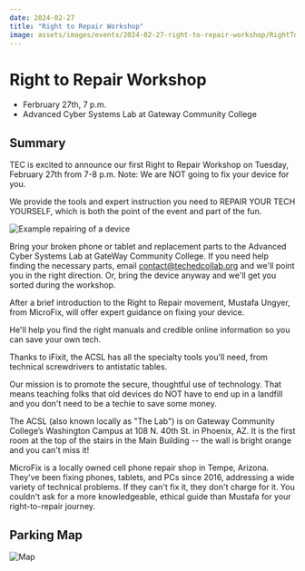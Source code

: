 ```yaml
---
date: 2024-02-27
title: "Right to Repair Workshop"
image: assets/images/events/2024-02-27-right-to-repair-workshop/RightToRepairHub2.jpg
---
```


# Right to Repair Workshop

- Ferbruary 27th, 7 p.m.
- Advanced Cyber Systems Lab at Gateway Community College

## Summary

TEC is excited to announce our first Right to Repair Workshop on Tuesday, February 27th from 7-8 p.m.  Note: We are NOT going to fix your device for you.  

 We provide the tools and expert instruction you need to REPAIR YOUR TECH YOURSELF, which is both the point of the event and part of the fun. 

![Example repairing of a device](/assets/images/events/2024-02-27-right-to-repair-workshop/RightToRepairHub3.jpg)

 Bring your broken phone or tablet and replacement parts to the Advanced Cyber Systems Lab at GateWay Community College. If you need help finding the necessary parts, email contact@techedcollab.org and we'll point you in the right direction. Or, bring the device anyway and we'll get you sorted during the workshop. 

 After a brief introduction to the Right to Repair movement, Mustafa Ungyer, from MicroFix, will offer expert guidance on fixing your device. 

  He'll help you find the right manuals and credible online information so you can save your own tech.

   Thanks to iFixit, the ACSL has all the specialty tools you'll need, from technical screwdrivers to antistatic tables.

  Our mission is to promote the secure, thoughtful use of technology. That means teaching folks that old devices do NOT have to end up in a landfill and you don't need to be a techie to save some money. 

  The ACSL (also known locally as "The Lab") is on Gateway Community College’s Washington Campus at 108 N. 40th St. in Phoenix, AZ. It is the first room at the top of the stairs in the Main Building -- the wall is bright orange and you can't miss it!

 MicroFix is a locally owned cell phone repair shop in Tempe, Arizona. They've been fixing phones, tablets, and PCs since 2016, addressing a wide variety of technical problems. If they can't fix it, they don't charge for it. You couldn't ask for a more knowledgeable, ethical guide than Mustafa for your right-to-repair journey.

## Parking Map

![Map](/assets/images/events/2024-02-27-right-to-repair-workshop/FB_IMG_1707802988158.jpg)
